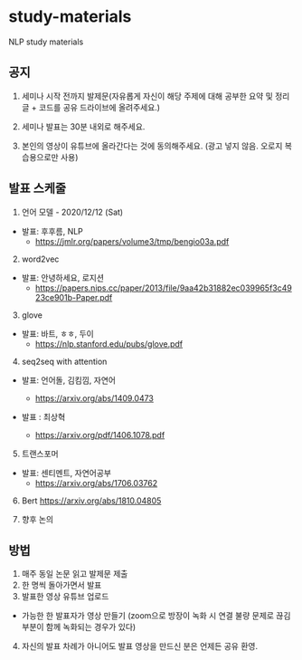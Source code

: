 # study-materials
NLP study materials

## 공지

1. 세미나 시작 전까지 발제문(자유롭게 자신이 해당 주제에 대해 공부한 요약 및 정리 글 + 코드를 공유 드라이브에 올려주세요.)

2. 세미나 발표는 30분 내외로 해주세요.

3. 본인의 영상이 유튜브에 올라간다는 것에 동의해주세요. (광고 넣지 않음. 오로지 복습용으로만 사용)


## 발표 스케줄 

1. 언어 모델 -  2020/12/12 (Sat)
  - 발표: 후후름, NLP
    - https://jmlr.org/papers/volume3/tmp/bengio03a.pdf


2. word2vec
  - 발표: 안녕하세요, 로지션
    - https://papers.nips.cc/paper/2013/file/9aa42b31882ec039965f3c4923ce901b-Paper.pdf
  
3. glove
  - 발표: 바트, ㅎㅎ, 두이
    - https://nlp.stanford.edu/pubs/glove.pdf
  
4. seq2seq with attention
  - 발표: 언어돌, 김킴낌, 자연어
    - https://arxiv.org/abs/1409.0473
  
  - 발표 : 최상혁
    - https://arxiv.org/pdf/1406.1078.pdf
  

5. 트랜스포머
  - 발표: 센티멘트, 자연어공부
    - https://arxiv.org/abs/1706.03762
  

6. Bert
https://arxiv.org/abs/1810.04805


7. 향후 논의

 
## 방법 

1. 매주 동일 논문 읽고 발제문 제출
2. 한 명씩 돌아가면서 발표
3. 발표한 영상 유튜브 업로드
  - 가능한 한 발표자가 영상 만들기 (zoom으로 방장이 녹화 시 연결 불량 문제로 끊김 부분이 함께 녹화되는 경우가 있다) 
4. 자신의 발표 차례가 아니어도 발표 영상을 만드신 분은 언제든 공유 환영.
